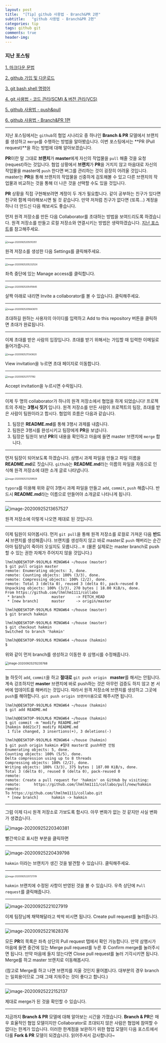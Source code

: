 ```yaml
---
layout: post
title:  "[Tip] github 사용법 - Branch&PR 2편"
subtitle:   "github 사용법 - Branch&PR 2편"
categories: tip
tags: github git
comments: true
header-img:
---
```




### 지난 포스팅

[1. 마크다운 문법](https://lhmlhm1111.github.io/tip/2020/09/20/Tip-Tip-Markdown/)

[2. github 가입 및 다운로드](https://lhmlhm1111.github.io/tip/2020/09/20/Tip-Tip-githup_signupsetup/)

[3. git bash shell 명령어](https://lhmlhm1111.github.io/tip/2020/09/21/Tip-Tip-Shellcommand/)

[4. git 사용법 - 코드 관리(SCM) & 버전 관리(VCS)](https://lhmlhm1111.github.io/tip/2020/09/22/Tip-Tip-git/)

[5. github 사용법 - push&pull](https://lhmlhm1111.github.io/tip/2020/09/23/Tip-Tip-github_pushpull/)

[6. github 사용법 - Branch&PR 1편](https://lhmlhm1111.github.io/tip/2020/09/24/Tip-Tip-github_branchPR1/)

---



지난 포스팅에서는 `github`의 협업 시나리오 중 하나인 **Branch & PR** 모델에서 브랜치를 생성하고 `merge`를 수행하는 방법을 알아봤습니다. 이번 포스팅에서는 **PR (Pull request)**을 하는 방법에 대해 알아보겠습니다. 

**PR**이란 말 그대로 **브랜치**가 **master**에게 자신의 작업물을 `pull` 해줄 것을 요청(request)하는 것입니다. 협업 상황에서 **브랜치**가 **PR**을 거치지 않고 마음대로 자신의 작업물을 master에 `push` 한다면 버그를 관리하는 것이 굉장히 어려울 것입니다. master는 **PR**을 통해 브랜치의 작업물을 신중하게 검토해볼 수 있고 다른 브랜치의 작업물과 비교하는 것을 통해 더 나은 것을 선택할 수도 있을 것입니다.

**PR** 상황을 직접 구현해보려면 계정이 두 개가 필요합니다. 같이 공부하는 친구가 있다면 친구와 함께 따라해보시면 될 것 같습니다. 만약 저처럼 친구가 없다면 (또륵...) 계정을 하나 더 만드신 다음 해보셔도 좋습니다.

먼저 원격 저장소를 만든 다음 Collaborator를 초대하는 방법을 보여드리도록 하겠습니다. 원격 저장소를 만들고 로컬 저장소와 연결시키는 방법은 생략하겠습니다. [지난 포스트](https://lhmlhm1111.github.io/tip/2020/09/23/Tip-Tip-github_push&pull/)를 참고해주세요.

---

<img src="https://user-images.githubusercontent.com/71595415/94272964-c25c1c00-ff7e-11ea-9838-920904ba530c.png" alt="image-20200925205010351" style="zoom:50%;" />

원격 저장소를 생성한 다음 Settings를 클릭해주세요.

---

<img src="https://user-images.githubusercontent.com/71595415/94272994-cf790b00-ff7e-11ea-8888-2205334078b1.png" alt="image-20200925205232524" style="zoom:50%;" />

좌측 중단에 있는 Manage access를 클릭합니다.

---

<img src="https://user-images.githubusercontent.com/71595415/94273068-e3247180-ff7e-11ea-9634-1f9f52237bfe.png" alt="image-20200925205415645" style="zoom:50%;" />

살짝 아래로 내리면 Invite a collaborator를 볼 수 있습니다. 클릭해주세요.

---

<img src="https://user-images.githubusercontent.com/71595415/94273114-efa8ca00-ff7e-11ea-9e46-ed6da3ad7fd7.png" alt="image-20200925205643670" style="zoom:50%;" />

초대하길 원하는 사용자의 아이디를 입력하고 Add to this repository 버튼을 클릭하면 초대가 완료됩니다.

---

이제 초대를 받은 사람의 입장입니다. 초대를 받기 위해서는 가입할 때 입력한 이메일로 들어가줍니다.

<img src="https://user-images.githubusercontent.com/71595415/94273165-00594000-ff7f-11ea-8185-4de3096d3e61.png" alt="image-20200925211343620" style="zoom:50%;" />

View invitation을 누르면 초대 페이지로 이동합니다. 

---

<img src="https://user-images.githubusercontent.com/71595415/94273235-18c95a80-ff7f-11ea-8f6d-2e7c1f702eb5.png" alt="image-20200925211717192" style="zoom:50%;" />

Accept invitation을 누르시면 수락됩니다.

---

이제 두 명의 collaborator가 하나의 원격 저장소에서 협업을 하게 되었습니다! 프로젝트의 주제는 **3행시 짓기** 입니다. 원격 저장소를 만든 사람이 프로젝트의 팀장, 초대를 받은 사람이 팀원이라고 합시다. 협업의 흐름은 다음과 같습니다.



1. 팀장은 **README.md**를 통해 3행시 과제를 내줍니다.
2. 팀원은 3행시를 완성시키고 팀장에게 **PR**을 보냅니다.
3. 팀장은 팀원이 보낸 **PR**의 내용을 확인하고 마음에 들면 master 브랜치에 `merge` 합니다.



---

먼저 팀장이 되어보도록 하겠습니다. 삼행시 과제 파일을 만들고 파일 이름을 **README.md**로 짓습니다. `github`는 **README.md**라는 이름의 파일을 자동으로 인식해 원격 저장소에 대한 소개 글로 나타냅니다.

<img src="https://user-images.githubusercontent.com/71595415/94273336-3c8ca080-ff7f-11ea-84c5-00a6f702a379.png" alt="image-20200925213258929" style="zoom:50%;" />

`typora`를 이용해 위와 같이 3행시 과제 파일을 만들고 `add`, `commit`, `push` 해줍니다. 반드시 **README.md**라는 이름으로 만들어야 소개글로 나타나게 됩니다.

---

<img src="https://user-images.githubusercontent.com/71595415/94273387-4f9f7080-ff7f-11ea-8589-80d6f2585257.png" alt="image-20200925213657527"  />

원격 저장소에 이렇게 나오면 제대로 된 것입니다.

---

이제 팀원이 되어봅시다. 먼저 `git pull`을 통해 원격 저장소를 로컬로 가져온 다음 **반드시** 브랜치를 생성해줍니다. 브랜치를 생성하지 않고 바로 master로 `push` 해버리는 순간 아마 팀장님이 죽이러 오실지도 모릅니다...ㅎ (물론 실제로는 master branch로 push 할 수 있는 권한 자체가 주어지지 않을 것입니다.)

```shell
lhmlh@DESKTOP-99JLML6 MINGW64 ~/house (master)
$ git pull origin master
remote: Enumerating objects: 3, done.
remote: Counting objects: 100% (3/3), done.
remote: Compressing objects: 100% (2/2), done.
remote: Total 3 (delta 0), reused 3 (delta 0), pack-reused 0
Unpacking objects: 100% (3/3), 270 bytes | 18.00 KiB/s, done.
From https://github.com/lhmlhm1111/collabo
 * branch            master     -> FETCH_HEAD
 * [new branch]      master     -> origin/master

lhmlh@DESKTOP-99JLML6 MINGW64 ~/house (master)
$ git branch hakmin

lhmlh@DESKTOP-99JLML6 MINGW64 ~/house (master)
$ git checkout hakmin
Switched to branch 'hakmin'

lhmlh@DESKTOP-99JLML6 MINGW64 ~/house (hakmin)
$
```

위와 같이 먼저 branch를 생성하고 이동한 후 삼행시를 수정해줍니다.

<img src="https://user-images.githubusercontent.com/71595415/94273488-73fb4d00-ff7f-11ea-86fc-dbe597afcd31.png" alt="image-20200925215235768" style="zoom:67%;" />

---

늘 하듯이 `add`, `commit`을 하고 **절대로** `git push origin ` **master**를 해서는 안됩니다. 계속 강조하지만 **master** 브랜치에 바로 push하는 것은 아무런 검증도 하지 않고 본 서버에 업데이트를 해버리는 것입니다. 따라서 원격 저장소에 브랜치를 생성하고 그곳에 `push`를 해야합니다. `git push origin 브랜치이름`으로 해주시면 됩니다.

```shell
lhmlh@DESKTOP-99JLML6 MINGW64 ~/house (hakmin)
$ git add README.md

lhmlh@DESKTOP-99JLML6 MINGW64 ~/house (hakmin)
$ git commit -m "modify README.md"
[hakmin 8dd21c7] modify README.md
 1 file changed, 3 insertions(+), 3 deletions(-)

lhmlh@DESKTOP-99JLML6 MINGW64 ~/house (hakmin)
$ git push origin hakmin #절대 master로 push하면 안됨
Enumerating objects: 5, done.
Counting objects: 100% (5/5), done.
Delta compression using up to 8 threads
Compressing objects: 100% (2/2), done.
Writing objects: 100% (3/3), 375 bytes | 187.00 KiB/s, done.
Total 3 (delta 0), reused 0 (delta 0), pack-reused 0
remote:
remote: Create a pull request for 'hakmin' on GitHub by visiting:
remote:      https://github.com/lhmlhm1111/collabo/pull/new/hakmin
remote:
To https://github.com/lhmlhm1111/collabo.git
 * [new branch]      hakmin -> hakmin
```

---

그럼 이제 다시 원격 저장소로 가보도록 합시다. 아무 변화가 없는 것 같지만 사실 변화가 생겼습니다. 

![image-20200925220340381](https://user-images.githubusercontent.com/71595415/94273686-b02ead80-ff7f-11ea-9fd9-a16eb4ee2441.png)

빨간색으로 표시한 부분을 클릭하면

---

![image-20200925220439798](https://user-images.githubusercontent.com/71595415/94273730-c177ba00-ff7f-11ea-926e-8c79aed8c255.png)

`hakmin` 이라는 브랜치가 생긴 것을 발견할 수 있습니다. 클릭해주세요.

---

<img src="https://user-images.githubusercontent.com/71595415/94273844-e9ffb400-ff7f-11ea-99e1-7dae1c91f547.png" alt="image-20200925220727319" style="zoom:50%;" />

`hakmin` 브랜치에 수정된 사항이 반영된 것을 볼 수 있습니다. 우측 상단에 `Pull request`를 클릭해줍니다.

---

![image-20200925221027919](https://user-images.githubusercontent.com/71595415/94273896-f97efd00-ff7f-11ea-9124-b9a88b005211.png)

이제 팀장님께 채택해달라고 싹싹 비시면 됩니다. Create pull request를 눌러줍니다.

---

![image-20200925221628376](https://user-images.githubusercontent.com/71595415/94273967-0f8cbd80-ff80-11ea-8c85-f641f880610a.png)

모든 **PR**의 목록은 좌측 상단의 Pull request 탭에서 확인 가능합니다. 만약 삼행시가 마음에 들면 중간에 있는 Merge pull request를 누른 후 Confirm merge를 눌러주시면 됩니다. 만약 마음에 들지 않는다면 Close pull request를 눌러 기각시키면 됩니다. Merge를 하고 master 브랜치로 이동해봅시다.

(참고로 Merge를 하고 나면 브랜치를 지울 것인지 물어봅니다. 대부분의 경우 branch는 일회용이므로 그때 그때 지워주는 것이 좋다고 합니다.)

---

![image-20200925222152137](https://user-images.githubusercontent.com/71595415/94274018-229f8d80-ff80-11ea-8a13-e6172a2a8bff.png)

제대로 merge가 된 것을 확인할 수 있습니다. 

---



지금까지 **Branch & PR** 모델에 대해 알아보는 시간을 가졌습니다. **Branch & PR**은 매우 효율적인 협업 모델이지만 Collaborator로 초대되지 않은 사람은 협업에 참여할 수 없다는 한계가 있습니다. 이러한 한계점을 보완하기 위한 협업 모델이 다음 포스트에서 다룰 **Fork & PR** 모델이 되겠습니다. 읽어주셔서 감사합니다~